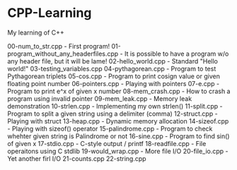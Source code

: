 # CPP-Learning
My learning of C++

00-num_to_str.cpp - First program!
01-program_without_any_headerfiles.cpp - It is possible to have a program w/o any header file, but it will be lame!
02-hello_world.cpp - Standard "Hello world!"
03-testing_variables.cpp
04-pythagorean.cpp - Program to test Pythagorean triplets
05-cos.cpp - Program to print cosign value or given floating point number
06-pointers.cpp - Playing with pointers
07-e.cpp - Program to print e^x of given x number
08-mem_crash.cpp - How to crash a program using invalid pointer
09-mem_leak.cpp - Memory leak demonstration
10-strlen.cpp - Implementing my own strlen()
11-split.cpp - Program to split a given string using a delimiter (comma)
12-struct.cpp - Playing with struct
13-heap.cpp - Dynamic memory allocation
14-sizeof.cpp - Playing with sizeof() operator
15-palindrome.cpp - Program to check whehter given string is Palindrome or not
16-sine.cpp - Program to find sin() of given x
17-stdio.cpp - C-style output / printf
18-readfile.cpp - File operaitons using C stdlib
19-would_wrap.cpp - More file I/O
20-file_io.cpp - Yet another firl I/O
21-counts.cpp
22-string.cpp

